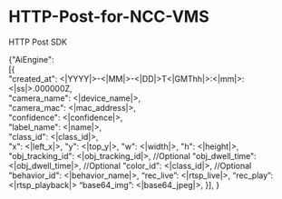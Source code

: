 # HTTP-Post-for-NCC-VMS

HTTP Post SDK

{"AiEngine": <BR>
[{ <BR>
"created_at": <|YYYY|>-<|MM|>-<|DD|>T<|GMThh|>:<|mm|>:<|ss|>.000000Z, <BR>
"camera_name": <|device_name|>,  <BR>
"camera_mac": <|mac_address|>, <BR>
"confidence": <|confidence|>, <BR>
"label_name": <|name|>, <BR>
"class_id": <|class_id|>, <BR>
"x": <|left_x|>,
"y": <|top_y|>,
"w": <|width|>,
"h": <|height|>,
"obj_tracking_id": <|obj_tracking_id|>,     		//Optional
"obj_dwell_time": <|obj_dwell_time|>,     		//Optional
"color_id": <|class_id|>,	       				//Optional
"behavior_id": <|behavior_name|>,
“rec_live”: <|rtsp_live|>,
“rec_play”: <|rtsp_playback|>
“base64_img”: <|base64_jpeg|>,
}],
}
